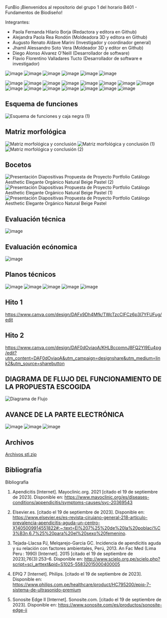 FunBio
¡Bienvenidos al repositorio del grupo 1 del horario B401 - Fundamentos de Biodiseño!

Integrantes:
- Paola Fernanda Hilario Borja (Redactora y editora en Github)
- Alejandra Paola Rea Rondón (Moldeadora 3D y editora en Github)
- Augusto Renato Aldave Marini (Investigador y  coordinador general)
- Jhamil Alessandro Soto Vera (Moldeador 3D y editor en Github)
- Diego Alonso Alvarez O'Neill (Desarrollador de software)
- Flavio Florentino Valladares Tucto (Desarrollador de software e investigador)

![image](https://github.com/Jhamil-Soto/FunBio/assets/143336307/c46b4b2d-b82a-48b2-a32d-21a67e5d5062)
![image](https://github.com/Jhamil-Soto/FunBio/assets/143336307/ff9317f7-4463-4de9-ae69-ea3839c69518)
![image](https://github.com/Jhamil-Soto/FunBio/assets/143336307/c0250b06-478d-4378-8e6d-6c9d3e82d00d)
![image](https://github.com/Jhamil-Soto/FunBio/assets/143336307/55bcf7e6-04e1-4e60-939c-526a2d4caaf7)
![image](https://github.com/Jhamil-Soto/FunBio/assets/143336307/162a3e12-c6e2-4097-854b-34e4636b512c)
![image](https://github.com/Jhamil-Soto/FunBio/assets/143336307/51253f7f-7790-4aa9-acb8-69600d74c04c)


![image](https://github.com/Jhamil-Soto/FunBio/assets/143336307/52869f20-fc47-4e3a-b778-359a242dda5d)
![image](https://github.com/Jhamil-Soto/FunBio/assets/143336307/11eceaa1-ada3-439e-8188-65389f610a98)
![image](https://github.com/Jhamil-Soto/FunBio/assets/143336307/7036207f-a410-451a-9122-1397eee63b55)
![image](https://github.com/Jhamil-Soto/FunBio/assets/143336307/f69de117-537e-476a-80cd-cec01b6cca81)
![image](https://github.com/Jhamil-Soto/FunBio/assets/143336307/1285ed52-249a-4c38-97b4-99b6d26b380a)
![image](https://github.com/Jhamil-Soto/FunBio/assets/143336307/146970e2-ea37-4014-8e35-435b548aad49)
![image](https://github.com/Jhamil-Soto/FunBio/assets/143336307/6a02a7fc-b643-45a8-9357-a62bb3129e88)
![image](https://github.com/Jhamil-Soto/FunBio/assets/143336307/bee56f3c-ac49-4d85-b9e9-27a54b17a78c)
![image](https://github.com/Jhamil-Soto/FunBio/assets/143336307/a24dbdc0-d7cf-456f-b19a-087a98e21566)
![image](https://github.com/Jhamil-Soto/FunBio/assets/143336307/02a8c537-a260-4a33-84b2-58a666d6af1c)
![image](https://github.com/Jhamil-Soto/FunBio/assets/143336307/7c770c61-3669-4db4-8a68-d05e3b77d676)
![image](https://github.com/Jhamil-Soto/FunBio/assets/143336307/c1a6778e-021f-49c5-b72c-b49d5c697dfe)
![image](https://github.com/Jhamil-Soto/FunBio/assets/143336307/b3aa4772-ba8f-4b59-a497-c3710d424f1d)
![image](https://github.com/Jhamil-Soto/FunBio/assets/143336307/518bf6a5-e2fd-446b-8f50-4439932fb7d3)
![image](https://github.com/Jhamil-Soto/FunBio/assets/143336307/e943f406-446a-44be-ade9-15deff004860)

## **Esquema de funciones** ##

![Esquema de funciones y caja negra (1)](https://github.com/Jhamil-Soto/FunBio/assets/143302411/5eb61901-c9fb-482c-930d-40edc2cdc49b)

## **Matriz morfológica** ##

![Matriz morfológica y conclusión](https://github.com/Jhamil-Soto/FunBio/assets/143302411/e5097313-37cc-4a10-a4a4-ba8a48a4c198)
![Matriz morfológica y conclusión (1)](https://github.com/Jhamil-Soto/FunBio/assets/143302411/599482a4-2591-43cd-85eb-1fa383651983)
![Matriz morfológica y conclusión (2)](https://github.com/Jhamil-Soto/FunBio/assets/143302411/bdd0a597-711c-4f3b-bbcf-a2baab1642e2)


## **Bocetos** ##

![Presentación Diapositivas Propuesta de Proyecto Portfolio Catálogo Aesthetic Elegante Orgánico Natural Beige Pastel (2)](https://github.com/Jhamil-Soto/FunBio/assets/143302411/2d8beb83-ee11-4acc-8411-a399b5924326)
![Presentación Diapositivas Propuesta de Proyecto Portfolio Catálogo Aesthetic Elegante Orgánico Natural Beige Pastel (1)](https://github.com/Jhamil-Soto/FunBio/assets/143302411/30248ab1-eb1e-4d7c-932b-f42940abc91f)
![Presentación Diapositivas Propuesta de Proyecto Portfolio Catálogo Aesthetic Elegante Orgánico Natural Beige Pastel](https://github.com/Jhamil-Soto/FunBio/assets/143302411/69995c06-5e7f-4406-97b6-160a664124da)

## **Evaluación técnica** ##

![image](https://github.com/Jhamil-Soto/FunBio/assets/143336307/630572ef-7b43-4812-a2c4-022b203ca9b7)

## **Evaluación ecónomica** ##

![image](https://github.com/Jhamil-Soto/FunBio/assets/143336307/63dfec7b-9a66-49ab-9d8e-d2ee89640556)

## **Planos técnicos** #

![image](https://github.com/Jhamil-Soto/FunBio/assets/143336307/85e4a895-4692-47c2-b67c-b2286e35b1d4)
![image](https://github.com/Jhamil-Soto/FunBio/assets/143336307/b3f6fde2-6307-45db-bc24-360d8559424d)
![image](https://github.com/Jhamil-Soto/FunBio/assets/143336307/abe51d4e-08b7-40a8-b5cf-eaf21519ab21)
![image](https://github.com/Jhamil-Soto/FunBio/assets/143336307/cd6f5583-947d-496d-af11-78502881b539)
![image](https://github.com/Jhamil-Soto/FunBio/assets/143336307/30164f57-208b-431f-ba15-9e805c08fee8)

## Hito 1 ## 

https://www.canva.com/design/DAFx9Dh4Mfk/TWcTzcCIFCz6p3I7YFUFug/edit

## Hito 2 ##

https://www.canva.com/design/DAF0dOviaoA/KHLBccpmnJ8FQ2Yl9Eu4pg/edit?utm_content=DAF0dOviaoA&utm_campaign=designshare&utm_medium=link2&utm_source=sharebutton

## DIAGRAMA DE FLUJO DEL FUNCIONAMIENTO DE LA PROPUESTA ESCOGIDA ##

![Diagrama de Flujo](https://github.com/Jhamil-Soto/FunBio/assets/143336307/1ac45817-e91c-47a5-8a27-5c8fb24f6f4b)


## AVANCE DE LA PARTE ELECTRÓNICA ##

![image](https://github.com/Jhamil-Soto/FunBio/assets/143336307/29393b7c-6663-4a5d-997d-59f1f64a34ca)
![image](https://github.com/Jhamil-Soto/FunBio/assets/143336307/3939f228-e37d-4c6e-85cc-d5624bed1b73)
![image](https://github.com/Jhamil-Soto/FunBio/assets/143336307/a15af0a2-2ce5-4885-89c6-cf815e6fce46)

## Archivos ## 

[Archivos stl.zip](https://github.com/Jhamil-Soto/FunBio/files/13453437/Archivos.stl.zip)

## Bibliografía

Bibliografía

1.	Apendicitis [Internet]. Mayoclinic.org. 2021 [citado el 19 de septiembre de 2023]. Disponible en: https://www.mayoclinic.org/es/diseases-conditions/appendicitis/symptoms-causes/syc-20369543
 	 
2.	Elsevier.es. [citado el 19 de septiembre de 2023]. Disponible en: https://www.elsevier.es/es-revista-cirujano-general-218-articulo-prevalencia-apendicitis-aguda-un-centro-X1405009914551822#:~:text=El%207%25%20de%20la%20poblaci%C3%B3n,6.7%25%20para%20el%20sexo%20femenino.
 	 
3.	Tejada-Llacsa PJ, Melqarejo-Garcia GC. Incidencia de apendicitis aguda y su relación con factores ambientales, Perú, 2013. An Fac Med (Lima Peru : 1990) [Internet]. 2015 [citado el 19 de septiembre de 2023];76(3):253–6. Disponible en: http://www.scielo.org.pe/scielo.php?script=sci_arttext&pid=S1025-55832015000400005
 	 
4.	EPIQ 7 [Internet]. Philips. [citado el 19 de septiembre de 2023]. Disponible en: https://www.philips.com.pe/healthcare/product/HC795200/epiq-7-sistema-de-ultrasonido-premium
 	 
5.	Sonosite Edge II [Internet]. Sonosite.com. [citado el 19 de septiembre de 2023]. Disponible en: https://www.sonosite.com/es/productos/sonosite-edge-ii
 	 




